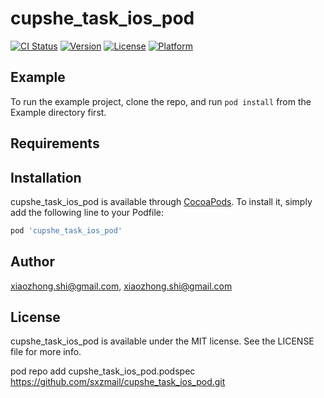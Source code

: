 # cupshe_task_ios_pod

[![CI Status](https://img.shields.io/travis/xiaozhong.shi@gmail.com/cupshe_task_ios_pod.svg?style=flat)](https://travis-ci.org/xiaozhong.shi@gmail.com/cupshe_task_ios_pod)
[![Version](https://img.shields.io/cocoapods/v/cupshe_task_ios_pod.svg?style=flat)](https://cocoapods.org/pods/cupshe_task_ios_pod)
[![License](https://img.shields.io/cocoapods/l/cupshe_task_ios_pod.svg?style=flat)](https://cocoapods.org/pods/cupshe_task_ios_pod)
[![Platform](https://img.shields.io/cocoapods/p/cupshe_task_ios_pod.svg?style=flat)](https://cocoapods.org/pods/cupshe_task_ios_pod)

## Example

To run the example project, clone the repo, and run `pod install` from the Example directory first.

## Requirements

## Installation

cupshe_task_ios_pod is available through [CocoaPods](https://cocoapods.org). To install
it, simply add the following line to your Podfile:

```ruby
pod 'cupshe_task_ios_pod'
```

## Author

xiaozhong.shi@gmail.com, xiaozhong.shi@gmail.com

## License

cupshe_task_ios_pod is available under the MIT license. See the LICENSE file for more info.


pod repo add cupshe_task_ios_pod.podspec https://github.com/sxzmail/cupshe_task_ios_pod.git

